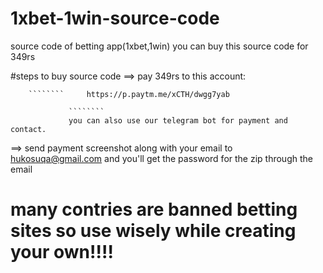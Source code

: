 # 1xbet-1win-source-code
source code of betting app(1xbet,1win)
you can buy this source code for 349rs

#steps to buy source code 
==> pay 349rs to this account:

        ````````     https://p.paytm.me/xCTH/dwgg7yab
                 
                 ````````
                 you can also use our telegram bot for payment and contact. 
==> send payment screenshot along with your email to hukosuqa@gmail.com and you'll get the password for the zip through the email

# many contries are banned betting sites so use wisely while creating your own!!!!
